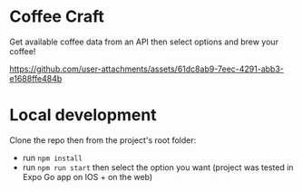# Coffee Craft
Get available coffee data from an API then select options and brew your coffee!

https://github.com/user-attachments/assets/61dc8ab9-7eec-4291-abb3-e1688ffe484b

# Local development  #

Clone the repo then from the project's root folder:
- run `npm install`
- run `npm run start` then select the option you want (project was tested in Expo Go app on IOS + on the web)
